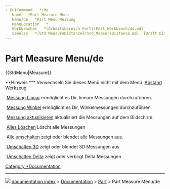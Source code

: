 ```yaml
---
- GuiCommand   */de
   Name   *Part Measure Menu
   Name/de   *Part Menü Messung
   MenuLocation   *
   Workbenches   *[Arbeitsbereich Part](Part_Workbench/de.md)
   SeeAlso   *[Std MeasureDistance](Std_MeasureDistance.md), [Draft Dimension](Draft_Dimension.md), [Arch Survey](Arch_Survey.md)
---
```


# Part Measure Menu/de


</div>


{{StdMenu|Measure}}


<div class="mw-translate-fuzzy">

**Hinweis   *** Verwechseln Sie dieses Menü nicht mit dem Menü <img alt="" src=images/Std_MeasureDistance.png  style="width   *32px;"> [Abstand](Std_MeasureDistance.md) Werkzeug


</div>

<img alt="" src=images/Part_Measure_Linear.svg  style="width   *32px;"> [Messung Linear](Part_Measure_Linear/de.md) ermöglicht es Dir, lineare Messungen durchzuführen.

<img alt="" src=images/Part_Measure_Angular.svg  style="width   *32px;"> [Messung Winkel](Part_Measure_Angular/de.md) ermöglicht es Dir, Winkelmessungen durchzuführen.

<img alt="" src=images/Part_Measure_Refresh.svg  style="width   *32px;"> [Messung aktualisieren](Part_Measure_Refresh/de.md) aktualisiert die Messungen auf dem Bildschirm.

<img alt="" src=images/Part_Measure_Clear_All.svg  style="width   *32px;"> [Alles Löschen](Part_Measure_Clear_All/de.md) Löscht alle Messungen

<img alt="" src=images/Part_Measure_Toggle_All.svg  style="width   *32px;"> [Alle umschalten](Part_Measure_Toggle_All/de.md) zeigt oder blendet alle Messungen aus.

<img alt="" src=images/Part_Measure_Toggle_3d.svg  style="width   *32px;"> [Umschalten 3D](Part_Measure_Toggle_3d/de.md) zeigt oder blendet 3D Messungen aus

<img alt="" src=images/Part_Measure_Toggle_Delta.svg  style="width   *32px;"> [Umschalten Delta](Part_Measure_Toggle_Delta/de.md) zeigt oder verbirgt Delta Messungen


<div class="mw-translate-fuzzy">





</div>


 

[Category   *Documentation](Category_Documentation.md)



---
![](images/Right_arrow.png) [documentation index](../README.md) > [Documentation](Category_Documentation.md) > [Part](Part_Workbench.md) > Part Measure Menu/de
